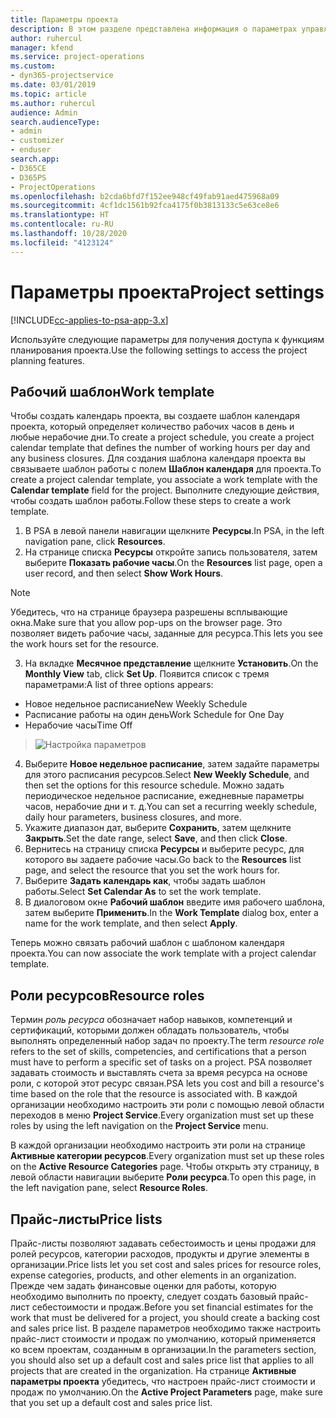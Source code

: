 ```yaml
---
title: Параметры проекта
description: В этом разделе представлена информация о параметрах управления проектом.
author: ruhercul
manager: kfend
ms.service: project-operations
ms.custom:
- dyn365-projectservice
ms.date: 03/01/2019
ms.topic: article
ms.author: ruhercul
audience: Admin
search.audienceType:
- admin
- customizer
- enduser
search.app:
- D365CE
- D365PS
- ProjectOperations
ms.openlocfilehash: b2cda6bfd7f152ee948cf49fab91aed475968a09
ms.sourcegitcommit: 4cf1dc1561b92fca4175f0b3813133c5e63ce8e6
ms.translationtype: HT
ms.contentlocale: ru-RU
ms.lasthandoff: 10/28/2020
ms.locfileid: "4123124"
---
```

# <a name="project-settings"></a><span data-ttu-id="45cf1-103">Параметры проекта</span><span class="sxs-lookup"><span data-stu-id="45cf1-103">Project settings</span></span>

[!INCLUDE[cc-applies-to-psa-app-3.x](../includes/cc-applies-to-psa-app-3x.md)]

<span data-ttu-id="45cf1-104">Используйте следующие параметры для получения доступа к функциям планирования проекта.</span><span class="sxs-lookup"><span data-stu-id="45cf1-104">Use the following settings to access the project planning features.</span></span>

## <a name="work-template"></a><span data-ttu-id="45cf1-105">Рабочий шаблон</span><span class="sxs-lookup"><span data-stu-id="45cf1-105">Work template</span></span>

<span data-ttu-id="45cf1-106">Чтобы создать календарь проекта, вы создаете шаблон календаря проекта, который определяет количество рабочих часов в день и любые нерабочие дни.</span><span class="sxs-lookup"><span data-stu-id="45cf1-106">To create a project schedule, you create a project calendar template that defines the number of working hours per day and any business closures.</span></span> <span data-ttu-id="45cf1-107">Для создания шаблона календаря проекта вы связываете шаблон работы с полем **Шаблон календаря** для проекта.</span><span class="sxs-lookup"><span data-stu-id="45cf1-107">To create a project calendar template, you associate a work template with the **Calendar template** field for the project.</span></span> <span data-ttu-id="45cf1-108">Выполните следующие действия, чтобы создать шаблон работы.</span><span class="sxs-lookup"><span data-stu-id="45cf1-108">Follow these steps to create a work template.</span></span>

1. <span data-ttu-id="45cf1-109">В PSA в левой панели навигации щелкните **Ресурсы**.</span><span class="sxs-lookup"><span data-stu-id="45cf1-109">In PSA, in the left navigation pane, click **Resources**.</span></span> 
2. <span data-ttu-id="45cf1-110">На странице списка **Ресурсы** откройте запись пользователя, затем выберите **Показать рабочие часы**.</span><span class="sxs-lookup"><span data-stu-id="45cf1-110">On the **Resources** list page, open a user record, and then select **Show Work Hours**.</span></span>

  > [!NOTE]
  > <span data-ttu-id="45cf1-111">Убедитесь, что на странице браузера разрешены всплывающие окна.</span><span class="sxs-lookup"><span data-stu-id="45cf1-111">Make sure that you allow pop-ups on the browser page.</span></span> <span data-ttu-id="45cf1-112">Это позволяет видеть рабочие часы, заданные для ресурса.</span><span class="sxs-lookup"><span data-stu-id="45cf1-112">This lets you see the work hours set for the resource.</span></span>
  
3. <span data-ttu-id="45cf1-113">На вкладке **Месячное представление** щелкните **Установить**.</span><span class="sxs-lookup"><span data-stu-id="45cf1-113">On the **Monthly View** tab, click **Set Up**.</span></span> <span data-ttu-id="45cf1-114">Появится список с тремя параметрами:</span><span class="sxs-lookup"><span data-stu-id="45cf1-114">A list of three options appears:</span></span> 

  - <span data-ttu-id="45cf1-115">Новое недельное расписание</span><span class="sxs-lookup"><span data-stu-id="45cf1-115">New Weekly Schedule</span></span>
  - <span data-ttu-id="45cf1-116">Расписание работы на один день</span><span class="sxs-lookup"><span data-stu-id="45cf1-116">Work Schedule for One Day</span></span>
  - <span data-ttu-id="45cf1-117">Нерабочие часы</span><span class="sxs-lookup"><span data-stu-id="45cf1-117">Time Off</span></span>

> ![Настройка параметров](media/project-13.png)

4. <span data-ttu-id="45cf1-119">Выберите **Новое недельное расписание**, затем задайте параметры для этого расписания ресурсов.</span><span class="sxs-lookup"><span data-stu-id="45cf1-119">Select **New Weekly Schedule**, and then set the options for this resource schedule.</span></span> <span data-ttu-id="45cf1-120">Можно задать периодическое недельное расписание, ежедневные параметры часов, нерабочие дни и т. д.</span><span class="sxs-lookup"><span data-stu-id="45cf1-120">You can set a recurring weekly schedule, daily hour parameters, business closures, and more.</span></span>
5. <span data-ttu-id="45cf1-121">Укажите диапазон дат, выберите **Сохранить**, затем щелкните **Закрыть**.</span><span class="sxs-lookup"><span data-stu-id="45cf1-121">Set the date range, select **Save**, and then click **Close**.</span></span> 
6. <span data-ttu-id="45cf1-122">Вернитесь на страницу списка **Ресурсы** и выберите ресурс, для которого вы задаете рабочие часы.</span><span class="sxs-lookup"><span data-stu-id="45cf1-122">Go back to the **Resources** list page, and select the resource that you set the work hours for.</span></span> 
7. <span data-ttu-id="45cf1-123">Выберите **Задать календарь как**, чтобы задать шаблон работы.</span><span class="sxs-lookup"><span data-stu-id="45cf1-123">Select **Set Calendar As** to set the work template.</span></span> 
8. <span data-ttu-id="45cf1-124">В диалоговом окне **Рабочий шаблон** введите имя рабочего шаблона, затем выберите **Применить**.</span><span class="sxs-lookup"><span data-stu-id="45cf1-124">In the **Work Template** dialog box, enter a name for the work template, and then select **Apply**.</span></span> 

<span data-ttu-id="45cf1-125">Теперь можно связать рабочий шаблон с шаблоном календаря проекта.</span><span class="sxs-lookup"><span data-stu-id="45cf1-125">You can now associate the work template with a project calendar template.</span></span>

## <a name="resource-roles"></a><span data-ttu-id="45cf1-126">Роли ресурсов</span><span class="sxs-lookup"><span data-stu-id="45cf1-126">Resource roles</span></span>

<span data-ttu-id="45cf1-127">Термин *роль ресурса* обозначает набор навыков, компетенций и сертификаций, которыми должен обладать пользователь, чтобы выполнять определенный набор задач по проекту.</span><span class="sxs-lookup"><span data-stu-id="45cf1-127">The term *resource role* refers to the set of skills, competencies, and certifications that a person must have to perform a specific set of tasks on a project.</span></span> <span data-ttu-id="45cf1-128">PSA позволяет задавать стоимость и выставлять счета за время ресурса на основе роли, с которой этот ресурс связан.</span><span class="sxs-lookup"><span data-stu-id="45cf1-128">PSA lets you cost and bill a resource's time based on the role that the resource is associated with.</span></span> <span data-ttu-id="45cf1-129">В каждой организации необходимо настроить эти роли с помощью левой области переходов в меню **Project Service**.</span><span class="sxs-lookup"><span data-stu-id="45cf1-129">Every organization must set up these roles by using the left navigation on the **Project Service** menu.</span></span>

<span data-ttu-id="45cf1-130">В каждой организации необходимо настроить эти роли на странице **Активные категории ресурсов**.</span><span class="sxs-lookup"><span data-stu-id="45cf1-130">Every organization must set up these roles on the **Active Resource Categories** page.</span></span> <span data-ttu-id="45cf1-131">Чтобы открыть эту страницу, в левой области навигации выберите **Роли ресурса**.</span><span class="sxs-lookup"><span data-stu-id="45cf1-131">To open this page, in the left navigation pane, select **Resource Roles**.</span></span>

## <a name="price-lists"></a><span data-ttu-id="45cf1-132">Прайс-листы</span><span class="sxs-lookup"><span data-stu-id="45cf1-132">Price lists</span></span>

<span data-ttu-id="45cf1-133">Прайс-листы позволяют задавать себестоимость и цены продажи для ролей ресурсов, категории расходов, продукты и другие элементы в организации.</span><span class="sxs-lookup"><span data-stu-id="45cf1-133">Price lists let you set cost and sales prices for resource roles, expense categories, products, and other elements in an organization.</span></span> <span data-ttu-id="45cf1-134">Прежде чем задать финансовые оценки для работы, которую необходимо выполнить по проекту, следует создать базовый прайс-лист себестоимости и продаж.</span><span class="sxs-lookup"><span data-stu-id="45cf1-134">Before you set financial estimates for the work that must be delivered for a project, you should create a backing cost and sales price list.</span></span> <span data-ttu-id="45cf1-135">В разделе параметров необходимо также настроить прайс-лист стоимости и продаж по умолчанию, который применяется ко всем проектам, созданным в организации.</span><span class="sxs-lookup"><span data-stu-id="45cf1-135">In the parameters section, you should also set up a default cost and sales price list that applies to all projects that are created in the organization.</span></span> <span data-ttu-id="45cf1-136">На странице **Активные параметры проекта** убедитесь, что настроен прайс-лист стоимости и продаж по умолчанию.</span><span class="sxs-lookup"><span data-stu-id="45cf1-136">On the **Active Project Parameters** page, make sure that you set up a default cost and sales price list.</span></span>

